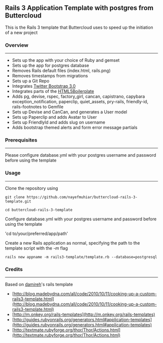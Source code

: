 ## Rails 3 Application Template with postgres from Buttercloud

This is the Rails 3 template that Buttercloud uses to speed up the initiation of a new project

### Overview
---
* Sets up the app with your choice of Ruby and gemset
* Sets up the app for postgres database
* Removes Rails default files (index.html, rails.png)
* Removes timestamps from migrations
* Sets up a Git Repo
* Integrates [Twitter Bootstrap 3.0](http://twitter.github.com/bootstrap/)
* Integrates parts of the [HTML5Boilerplate](http://html5boilerplate.com/)
* Adds pg, devise, rspec, factory_girl, cancan, capistrano, capybara
    exception_notification, paperclip, quiet_assets, pry-rails,
   friendly-id, rails-footnotes to Gemfile
* Sets up Devise and CanCan, and generates a User model
* Sets up Paperclip and adds Avatar to User
* Sets up FriendlyId and adds slug on username
* Adds bootstrap themed alerts and form error message partials

### Prerequisites
---

Please configure database.yml with your postgres username and password before using the template

### Usage
---
Clone the repository using

`git clone https://github.com/nayefmuhiar/buttercloud-rails-3-template.git`

`cd buttercloud-rails-3-template`

Configure database.yml with your postgres username and password before using the template

'cd to/your/preferred/app/path'

Create a new Rails application as normal, specifying the path to the template script with the *-m* flag

`rails new appname -m rails3-template/template.rb --database=postgresql`

### Credits
---

Based on [damireh](https://github.com/damireh/rails3-template)'s rails template

* [http://blog.madebydna.com/all/code/2010/10/11/cooking-up-a-custom-rails3-template.html](http://blog.madebydna.com/all/code/2010/10/11/cooking-up-a-custom-rails3-template.html)
* [http://m.onkey.org/rails-templates](http://m.onkey.org/rails-templates)
* [http://guides.rubyonrails.org/generators.html#application-templates](http://guides.rubyonrails.org/generators.html#application-templates)
* [http://textmate.rubyforge.org/thor/Thor/Actions.html](http://textmate.rubyforge.org/thor/Thor/Actions.html)
